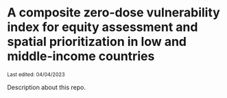# A composite zero-dose vulnerability index for equity assessment and spatial prioritization in low and middle-income countries
<sub>Last edited: 04/04/2023</sub>

 Description about this repo.
